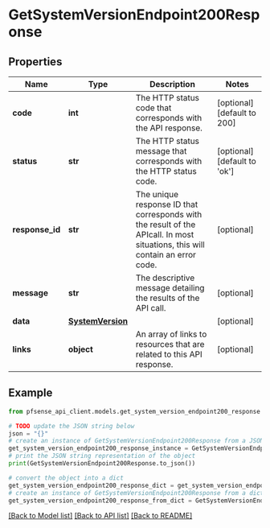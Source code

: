 # GetSystemVersionEndpoint200Response


## Properties

Name | Type | Description | Notes
------------ | ------------- | ------------- | -------------
**code** | **int** | The HTTP status code that corresponds with the API response. | [optional] [default to 200]
**status** | **str** | The HTTP status message that corresponds with the HTTP status code. | [optional] [default to 'ok']
**response_id** | **str** | The unique response ID that corresponds with the result of the APIcall. In most situations, this will contain an error code. | [optional] 
**message** | **str** | The descriptive message detailing the results of the API call. | [optional] 
**data** | [**SystemVersion**](SystemVersion.md) |  | [optional] 
**links** | **object** | An array of links to resources that are related to this API response. | [optional] 

## Example

```python
from pfsense_api_client.models.get_system_version_endpoint200_response import GetSystemVersionEndpoint200Response

# TODO update the JSON string below
json = "{}"
# create an instance of GetSystemVersionEndpoint200Response from a JSON string
get_system_version_endpoint200_response_instance = GetSystemVersionEndpoint200Response.from_json(json)
# print the JSON string representation of the object
print(GetSystemVersionEndpoint200Response.to_json())

# convert the object into a dict
get_system_version_endpoint200_response_dict = get_system_version_endpoint200_response_instance.to_dict()
# create an instance of GetSystemVersionEndpoint200Response from a dict
get_system_version_endpoint200_response_from_dict = GetSystemVersionEndpoint200Response.from_dict(get_system_version_endpoint200_response_dict)
```
[[Back to Model list]](../README.md#documentation-for-models) [[Back to API list]](../README.md#documentation-for-api-endpoints) [[Back to README]](../README.md)


